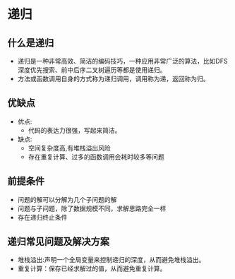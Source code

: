 # 递归

## 什么是递归

- 递归是一种非常高效、简洁的编码技巧，一种应用非常广泛的算法，比如DFS深度优先搜索、前中后序二叉树遍历等都是使用递归。
- 方法或函数调用自身的方式称为递归调用，调用称为递，返回称为归。

## 优缺点

- 优点:
    - 代码的表达力很强，写起来简洁。
- 缺点:
    - 空间复杂度高,有堆栈溢出风险
    - 存在重复计算、过多的函数调用会耗时较多等问题

## 前提条件

- 问题的解可以分解为几个子问题的解
- 问题与子问题，除了数据规模不同，求解思路完全一样
- 存在递归终止条件

## 递归常见问题及解决方案

- 堆栈溢出:声明一个全局变量来控制递归的深度，从而避免堆栈溢出。
- 重复计算：保存已经求解过的值，从而避免重复计算。

